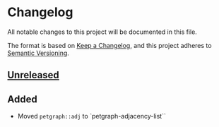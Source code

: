 # Changelog

All notable changes to this project will be documented in this file.

The format is based on [Keep a Changelog](https://keepachangelog.com/en/1.0.0/),
and this project adheres to [Semantic Versioning](https://semver.org/spec/v2.0.0.html).

## [Unreleased]

## Added

- Moved `petgraph::adj` to `petgraph-adjacency-list``

[unreleased]: https://github.com/olivierlacan/keep-a-changelog/compare/petgraph@v0.6.3...HEAD
